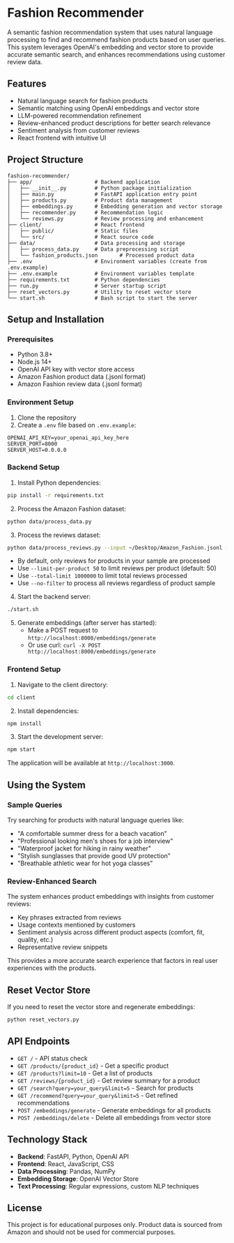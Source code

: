 # Fashion Recommender

A semantic fashion recommendation system that uses natural language processing to find and recommend fashion products based on user queries. This system leverages OpenAI's embedding and vector store to provide accurate semantic search, and enhances recommendations using customer review data.

## Features

- Natural language search for fashion products
- Semantic matching using OpenAI embeddings and vector store
- LLM-powered recommendation refinement
- Review-enhanced product descriptions for better search relevance
- Sentiment analysis from customer reviews
- React frontend with intuitive UI

## Project Structure

```
fashion-recommender/
├── app/                    # Backend application
│   ├── __init__.py         # Python package initialization
│   ├── main.py             # FastAPI application entry point
│   ├── products.py         # Product data management
│   ├── embeddings.py       # Embedding generation and vector storage
│   ├── recommender.py      # Recommendation logic
│   └── reviews.py          # Review processing and enhancement
├── client/                 # React frontend
│   ├── public/             # Static files
│   └── src/                # React source code
├── data/                   # Data processing and storage
│   ├── process_data.py     # Data preprocessing script
│   └── fashion_products.json       # Processed product data
├── .env                    # Environment variables (create from .env.example)
├── .env.example            # Environment variables template
├── requirements.txt        # Python dependencies
├── run.py                  # Server startup script
├── reset_vectors.py        # Utility to reset vector store
└── start.sh                # Bash script to start the server
```

## Setup and Installation

### Prerequisites

- Python 3.8+
- Node.js 14+
- OpenAI API key with vector store access
- Amazon Fashion product data (.jsonl format)
- Amazon Fashion review data (.jsonl format)

### Environment Setup

1. Clone the repository
2. Create a `.env` file based on `.env.example`:

```
OPENAI_API_KEY=your_openai_api_key_here
SERVER_PORT=8000
SERVER_HOST=0.0.0.0
```

### Backend Setup

1. Install Python dependencies:
```bash
pip install -r requirements.txt
```

2. Process the Amazon Fashion dataset:
```bash
python data/process_data.py
```

3. Process the reviews dataset:
```bash
python data/process_reviews.py --input ~/Desktop/Amazon_Fashion.jsonl --output data/reviews.json
```
   - By default, only reviews for products in your sample are processed
   - Use `--limit-per-product 50` to limit reviews per product (default: 50)
   - Use `--total-limit 1000000` to limit total reviews processed
   - Use `--no-filter` to process all reviews regardless of product sample

4. Start the backend server:
```bash
./start.sh
```

5. Generate embeddings (after server has started):
   - Make a POST request to `http://localhost:8000/embeddings/generate`
   - Or use curl: `curl -X POST http://localhost:8000/embeddings/generate`

### Frontend Setup

1. Navigate to the client directory:
```bash
cd client
```

2. Install dependencies:
```bash
npm install
```

3. Start the development server:
```bash
npm start
```

The application will be available at `http://localhost:3000`.

## Using the System

### Sample Queries

Try searching for products with natural language queries like:

- "A comfortable summer dress for a beach vacation"
- "Professional looking men's shoes for a job interview"
- "Waterproof jacket for hiking in rainy weather"
- "Stylish sunglasses that provide good UV protection"
- "Breathable athletic wear for hot yoga classes"

### Review-Enhanced Search

The system enhances product embeddings with insights from customer reviews:

- Key phrases extracted from reviews
- Usage contexts mentioned by customers
- Sentiment analysis across different product aspects (comfort, fit, quality, etc.)
- Representative review snippets

This provides a more accurate search experience that factors in real user experiences with the products.

## Reset Vector Store

If you need to reset the vector store and regenerate embeddings:

```bash
python reset_vectors.py
```

## API Endpoints

- `GET /` - API status check
- `GET /products/{product_id}` - Get a specific product
- `GET /products?limit=10` - Get a list of products
- `GET /reviews/{product_id}` - Get review summary for a product
- `GET /search?query=your_query&limit=5` - Search for products
- `GET /recommend?query=your_query&limit=5` - Get refined recommendations
- `POST /embeddings/generate` - Generate embeddings for all products
- `POST /embeddings/delete` - Delete all embeddings from vector store

## Technology Stack

- **Backend**: FastAPI, Python, OpenAI API
- **Frontend**: React, JavaScript, CSS
- **Data Processing**: Pandas, NumPy
- **Embedding Storage**: OpenAI Vector Store
- **Text Processing**: Regular expressions, custom NLP techniques

## License

This project is for educational purposes only. Product data is sourced from Amazon and should not be used for commercial purposes.
